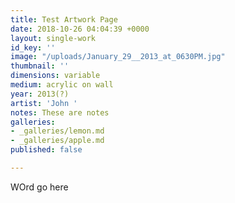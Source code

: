 ```yaml
---
title: Test Artwork Page
date: 2018-10-26 04:04:39 +0000
layout: single-work
id_key: ''
image: "/uploads/January_29__2013_at_0630PM.jpg"
thumbnail: ''
dimensions: variable
medium: acrylic on wall
year: 2013(?)
artist: 'John '
notes: These are notes
galleries:
- _galleries/lemon.md
- _galleries/apple.md
published: false

---
```

WOrd go here